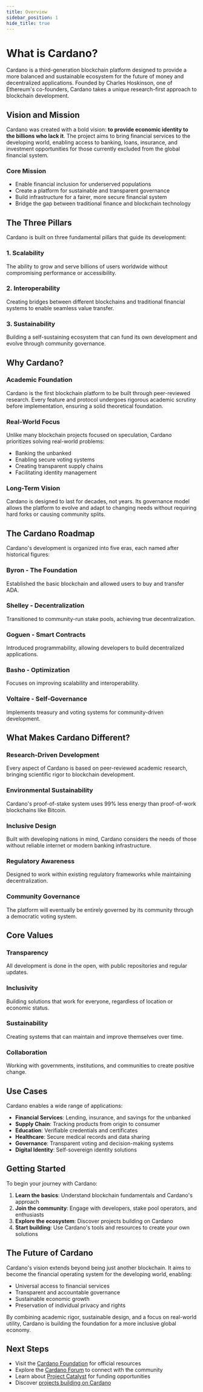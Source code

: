 ```yaml
---
title: Overview
sidebar_position: 1
hide_title: true
---
```


# What is Cardano?

Cardano is a third-generation blockchain platform designed to provide a more balanced and sustainable ecosystem for the future of money and decentralized applications. Founded by Charles Hoskinson, one of Ethereum's co-founders, Cardano takes a unique research-first approach to blockchain development.

## Vision and Mission

Cardano was created with a bold vision: **to provide economic identity to the billions who lack it**. The project aims to bring financial services to the developing world, enabling access to banking, loans, insurance, and investment opportunities for those currently excluded from the global financial system.

### Core Mission
- Enable financial inclusion for underserved populations
- Create a platform for sustainable and transparent governance
- Build infrastructure for a fairer, more secure financial system
- Bridge the gap between traditional finance and blockchain technology

## The Three Pillars

Cardano is built on three fundamental pillars that guide its development:

### 1. **Scalability**
The ability to grow and serve billions of users worldwide without compromising performance or accessibility.

### 2. **Interoperability**
Creating bridges between different blockchains and traditional financial systems to enable seamless value transfer.

### 3. **Sustainability**
Building a self-sustaining ecosystem that can fund its own development and evolve through community governance.

## Why Cardano?

### Academic Foundation
Cardano is the first blockchain platform to be built through peer-reviewed research. Every feature and protocol undergoes rigorous academic scrutiny before implementation, ensuring a solid theoretical foundation.

### Real-World Focus
Unlike many blockchain projects focused on speculation, Cardano prioritizes solving real-world problems:
- Banking the unbanked
- Enabling secure voting systems
- Creating transparent supply chains
- Facilitating identity management

### Long-Term Vision
Cardano is designed to last for decades, not years. Its governance model allows the platform to evolve and adapt to changing needs without requiring hard forks or causing community splits.

## The Cardano Roadmap

Cardano's development is organized into five eras, each named after historical figures:

### **Byron** - The Foundation
Established the basic blockchain and allowed users to buy and transfer ADA.

### **Shelley** - Decentralization
Transitioned to community-run stake pools, achieving true decentralization.

### **Goguen** - Smart Contracts
Introduced programmability, allowing developers to build decentralized applications.

### **Basho** - Optimization
Focuses on improving scalability and interoperability.

### **Voltaire** - Self-Governance
Implements treasury and voting systems for community-driven development.

## What Makes Cardano Different?

### Research-Driven Development
Every aspect of Cardano is based on peer-reviewed academic research, bringing scientific rigor to blockchain development.

### Environmental Sustainability
Cardano's proof-of-stake system uses 99% less energy than proof-of-work blockchains like Bitcoin.

### Inclusive Design
Built with developing nations in mind, Cardano considers the needs of those without reliable internet or modern banking infrastructure.

### Regulatory Awareness
Designed to work within existing regulatory frameworks while maintaining decentralization.

### Community Governance
The platform will eventually be entirely governed by its community through a democratic voting system.

## Core Values

### **Transparency**
All development is done in the open, with public repositories and regular updates.

### **Inclusivity**
Building solutions that work for everyone, regardless of location or economic status.

### **Sustainability**
Creating systems that can maintain and improve themselves over time.

### **Collaboration**
Working with governments, institutions, and communities to create positive change.

## Use Cases

Cardano enables a wide range of applications:

- **Financial Services**: Lending, insurance, and savings for the unbanked
- **Supply Chain**: Tracking products from origin to consumer
- **Education**: Verifiable credentials and certificates
- **Healthcare**: Secure medical records and data sharing
- **Governance**: Transparent voting and decision-making systems
- **Digital Identity**: Self-sovereign identity solutions

## Getting Started

To begin your journey with Cardano:

1. **Learn the basics**: Understand blockchain fundamentals and Cardano's approach
2. **Join the community**: Engage with developers, stake pool operators, and enthusiasts
3. **Explore the ecosystem**: Discover projects building on Cardano
4. **Start building**: Use Cardano's tools and resources to create your own solutions

## The Future of Cardano

Cardano's vision extends beyond being just another blockchain. It aims to become the financial operating system for the developing world, enabling:

- Universal access to financial services
- Transparent and accountable governance
- Sustainable economic growth
- Preservation of individual privacy and rights

By combining academic rigor, sustainable design, and a focus on real-world utility, Cardano is building the foundation for a more inclusive global economy.

## Next Steps

- Visit the [Cardano Foundation](https://cardanofoundation.org) for official resources
- Explore the [Cardano Forum](https://forum.cardano.org) to connect with the community
- Learn about [Project Catalyst](https://projectcatalyst.io) for funding opportunities
- Discover [projects building on Cardano](https://www.cardanocube.io)